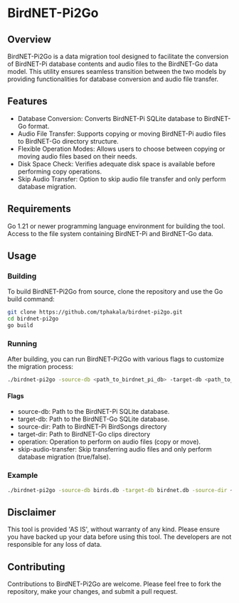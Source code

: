 # BirdNET-Pi2Go

## Overview
BirdNET-Pi2Go is a data migration tool designed to facilitate the conversion of BirdNET-Pi database contents and audio files to the BirdNET-Go data model. This utility ensures seamless transition between the two models by providing functionalities for database conversion and audio file transfer.

## Features

- Database Conversion: Converts BirdNET-Pi SQLite database to BirdNET-Go format.
- Audio File Transfer: Supports copying or moving BirdNET-Pi audio files to BirdNET-Go directory structure.
- Flexible Operation Modes: Allows users to choose between copying or moving audio files based on their needs.
- Disk Space Check: Verifies adequate disk space is available before performing copy operations.
- Skip Audio Transfer: Option to skip audio file transfer and only perform database migration.

## Requirements

Go 1.21 or newer programming language environment for building the tool.
Access to the file system containing BirdNET-Pi and BirdNET-Go data.

## Usage

### Building

To build BirdNET-Pi2Go from source, clone the repository and use the Go build command:

```bash
git clone https://github.com/tphakala/birdnet-pi2go.git
cd birdnet-pi2go
go build
```

### Running

After building, you can run BirdNET-Pi2Go with various flags to customize the migration process:

```bash
./birdnet-pi2go -source-db <path_to_birdnet_pi_db> -target-db <path_to_birdnet_go_db> -source-dir <path_to_birdnet_pi_audio_files> -target-dir <path_to_birdnet_go_audio_files> -operation <copy|move> -skip-audio-transfer <true|false>
```

#### Flags

- source-db: Path to the BirdNET-Pi SQLite database.
- target-db: Path to the BirdNET-Go SQLite database.
- source-dir: Path to BirdNET-Pi BirdSongs directory
- target-dir: Path to BirdNET-Go clips directory
- operation: Operation to perform on audio files (copy or move).
- skip-audio-transfer: Skip transferring audio files and only perform database migration (true/false).

### Example

```bash
./birdnet-pi2go -source-db birds.db -target-db birdnet.db -source-dir ~birdnetpi/BirdSongs -target-dir clips -operation copy
```

## Disclaimer

This tool is provided 'AS IS', without warranty of any kind. Please ensure you have backed up your data before using this tool. The developers are not responsible for any loss of data.

## Contributing

Contributions to BirdNET-Pi2Go are welcome. Please feel free to fork the repository, make your changes, and submit a pull request.
